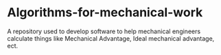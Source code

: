 # Algorithms-for-mechanical-work
A repository used to develop software to help mechanical engineers calculate things like Mechanical Advantage, Ideal mechanical advantage, ect.

